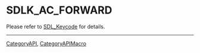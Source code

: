 # SDLK_AC_FORWARD

Please refer to [SDL_Keycode](SDL_Keycode) for details.

----
[CategoryAPI](CategoryAPI), [CategoryAPIMacro](CategoryAPIMacro)

